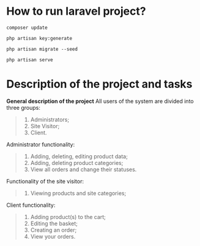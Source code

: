 # **How to run laravel project?**
```composer update```

```php artisan key:generate```

```php artisan migrate --seed```

```php artisan serve```

# **Description of the project and tasks**
**General description of the project**
All users of the system are divided into three groups:
> 1. Administrators;
> 2. Site Visitor;
> 3. Client.

Administrator functionality:
> 1. Adding, deleting, editing product data;
> 2. Adding, deleting product categories;
> 3. View all orders and change their statuses.

Functionality of the site visitor:
> 1. Viewing products and site categories;

Client functionality:
> 1. Adding product(s) to the cart;
> 2. Editing the basket;
> 3. Creating an order;
> 4. View your orders.